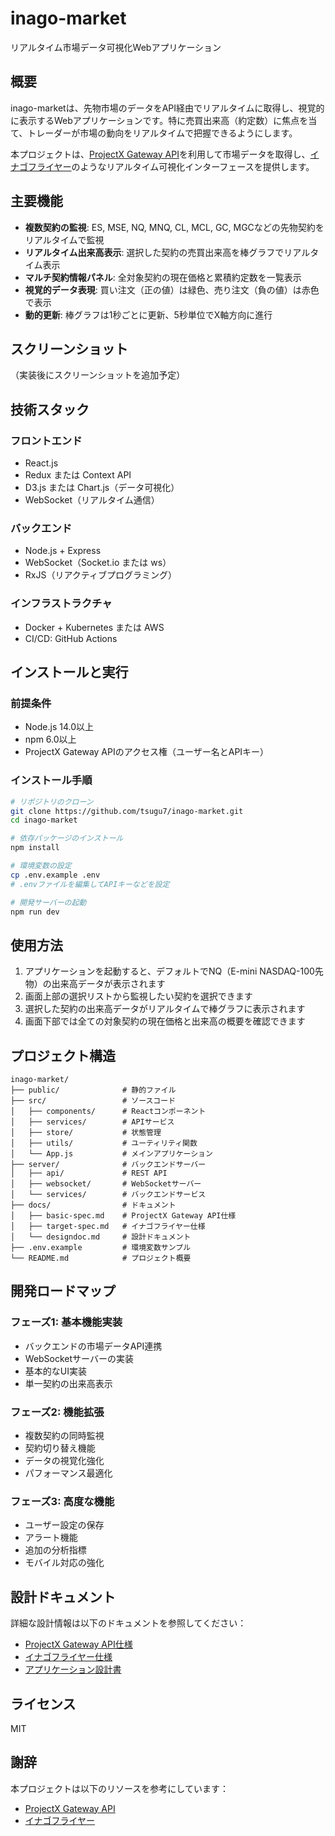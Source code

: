 # inago-market

リアルタイム市場データ可視化Webアプリケーション

## 概要

inago-marketは、先物市場のデータをAPI経由でリアルタイムに取得し、視覚的に表示するWebアプリケーションです。特に売買出来高（約定数）に焦点を当て、トレーダーが市場の動向をリアルタイムで把握できるようにします。

本プロジェクトは、[ProjectX Gateway API](basic-spec.md)を利用して市場データを取得し、[イナゴフライヤー](target-spec.md)のようなリアルタイム可視化インターフェースを提供します。

## 主要機能

- **複数契約の監視**: ES, MSE, NQ, MNQ, CL, MCL, GC, MGCなどの先物契約をリアルタイムで監視
- **リアルタイム出来高表示**: 選択した契約の売買出来高を棒グラフでリアルタイム表示
- **マルチ契約情報パネル**: 全対象契約の現在価格と累積約定数を一覧表示
- **視覚的データ表現**: 買い注文（正の値）は緑色、売り注文（負の値）は赤色で表示
- **動的更新**: 棒グラフは1秒ごとに更新、5秒単位でX軸方向に進行

## スクリーンショット

（実装後にスクリーンショットを追加予定）

## 技術スタック

### フロントエンド
- React.js
- Redux または Context API
- D3.js または Chart.js（データ可視化）
- WebSocket（リアルタイム通信）

### バックエンド
- Node.js + Express
- WebSocket（Socket.io または ws）
- RxJS（リアクティブプログラミング）

### インフラストラクチャ
- Docker + Kubernetes または AWS
- CI/CD: GitHub Actions

## インストールと実行

### 前提条件
- Node.js 14.0以上
- npm 6.0以上
- ProjectX Gateway APIのアクセス権（ユーザー名とAPIキー）

### インストール手順

```bash
# リポジトリのクローン
git clone https://github.com/tsugu7/inago-market.git
cd inago-market

# 依存パッケージのインストール
npm install

# 環境変数の設定
cp .env.example .env
# .envファイルを編集してAPIキーなどを設定

# 開発サーバーの起動
npm run dev
```

## 使用方法

1. アプリケーションを起動すると、デフォルトでNQ（E-mini NASDAQ-100先物）の出来高データが表示されます
2. 画面上部の選択リストから監視したい契約を選択できます
3. 選択した契約の出来高データがリアルタイムで棒グラフに表示されます
4. 画面下部では全ての対象契約の現在価格と出来高の概要を確認できます

## プロジェクト構造

```
inago-market/
├── public/              # 静的ファイル
├── src/                 # ソースコード
│   ├── components/      # Reactコンポーネント
│   ├── services/        # APIサービス
│   ├── store/           # 状態管理
│   ├── utils/           # ユーティリティ関数
│   └── App.js           # メインアプリケーション
├── server/              # バックエンドサーバー
│   ├── api/             # REST API
│   ├── websocket/       # WebSocketサーバー
│   └── services/        # バックエンドサービス
├── docs/                # ドキュメント
│   ├── basic-spec.md    # ProjectX Gateway API仕様
│   ├── target-spec.md   # イナゴフライヤー仕様
│   └── designdoc.md     # 設計ドキュメント
├── .env.example         # 環境変数サンプル
└── README.md            # プロジェクト概要
```

## 開発ロードマップ

### フェーズ1: 基本機能実装
- バックエンドの市場データAPI連携
- WebSocketサーバーの実装
- 基本的なUI実装
- 単一契約の出来高表示

### フェーズ2: 機能拡張
- 複数契約の同時監視
- 契約切り替え機能
- データの視覚化強化
- パフォーマンス最適化

### フェーズ3: 高度な機能
- ユーザー設定の保存
- アラート機能
- 追加の分析指標
- モバイル対応の強化

## 設計ドキュメント

詳細な設計情報は以下のドキュメントを参照してください：

- [ProjectX Gateway API仕様](basic-spec.md)
- [イナゴフライヤー仕様](target-spec.md)
- [アプリケーション設計書](designdoc.md)

## ライセンス

MIT

## 謝辞

本プロジェクトは以下のリソースを参考にしています：
- [ProjectX Gateway API](https://gateway.docs.projectx.com/)
- [イナゴフライヤー](https://inagoflyer.appspot.com/btcmac)
